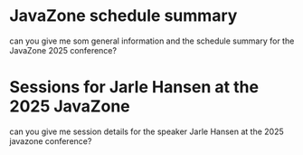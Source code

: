 # JavaZone schedule summary
can you give me som general information and the schedule summary for the JavaZone 2025 conference?

# Sessions for Jarle Hansen at the 2025 JavaZone
can you give me session details for the speaker Jarle Hansen at the 2025 javazone conference?
